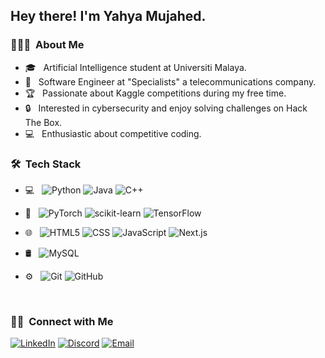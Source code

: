 

<!--
### Hi there 👋
**YahyaMurad/YahyaMurad** is a ✨ _special_ ✨ repository because its `README.md` (this file) appears on your GitHub profile.

Here are some ideas to get you started:

- 🔭 I’m currently working on ...
- 🌱 I’m currently learning ...
- 👯 I’m looking to collaborate on ...
- 🤔 I’m looking for help with ...
- 💬 Ask me about ...
- 📫 How to reach me: ...
- 😄 Pronouns: ...
- ⚡ Fun fact: ...
-->


<h2> Hey there! I'm Yahya Mujahed. </h2>

<h3> 👨🏻‍💻 &nbsp;About Me </h3>

- 🎓 &nbsp; Artificial Intelligence student at Universiti Malaya.
- 💼 &nbsp; Software Engineer at "Specialists" a telecommunications company.
- 🏆 &nbsp; Passionate about Kaggle competitions during my free time.
- 🔒 &nbsp; Interested in cybersecurity and enjoy solving challenges on Hack The Box.
- 💻 &nbsp; Enthusiastic about competitive coding.

<h3> 🛠 &nbsp;Tech Stack</h3>

- 💻 &nbsp;
  ![Python](https://img.shields.io/badge/-Python-333333?style=flat&logo=python)
  ![Java](https://img.shields.io/badge/-Java-333333?style=flat&logo=Java&logoColor=007396)
  ![C++](https://img.shields.io/badge/-C++-333333?style=flat&logo=C%2B%2B&logoColor=00599C)
  
- 🧠 &nbsp;
  ![PyTorch](https://img.shields.io/badge/-PyTorch-333333?style=flat&logo=pytorch)
  ![scikit-learn](https://img.shields.io/badge/-scikit%20learn-333333?style=flat&logo=scikit-learn)
  ![TensorFlow](https://img.shields.io/badge/-TensorFlow-333333?style=flat&logo=tensorflow)

- 🌐 &nbsp;
  ![HTML5](https://img.shields.io/badge/-HTML5-333333?style=flat&logo=HTML5)
  ![CSS](https://img.shields.io/badge/-CSS-333333?style=flat&logo=CSS3&logoColor=1572B6)
  ![JavaScript](https://img.shields.io/badge/-JavaScript-333333?style=flat&logo=javascript)
  ![Next.js](https://img.shields.io/badge/-Next.js-333333?style=flat&logo=next.js)

- 🛢 &nbsp;
  ![MySQL](https://img.shields.io/badge/-MySQL-333333?style=flat&logo=mysql)

- ⚙️ &nbsp;
  ![Git](https://img.shields.io/badge/-Git-333333?style=flat&logo=git)
  ![GitHub](https://img.shields.io/badge/-GitHub-333333?style=flat&logo=github)




<br/>

<h3> 🤝🏻 &nbsp;Connect with Me </h3>

<p align="center">

<a href="https://www.linkedin.com/in/yahya-murad/"><img alt="LinkedIn" src="https://img.shields.io/badge/LinkedIn-Yahya%20Mujahed-blue?style=flat-square&logo=linkedin"></a>
<a href="https://discord.com/users/374178143440994304" target="_blank">
   <img alt="Discord" src="https://img.shields.io/badge/Discord-solidhelium-7289DA?style=flat-square&logo=discord"></a>
<a href="mailto:yahyamurad197@gmail.com"><img alt="Email" src="https://img.shields.io/badge/Email-yahyamurad197@gmail.com-blue?style=flat-square&logo=gmail"></a>
</p>

